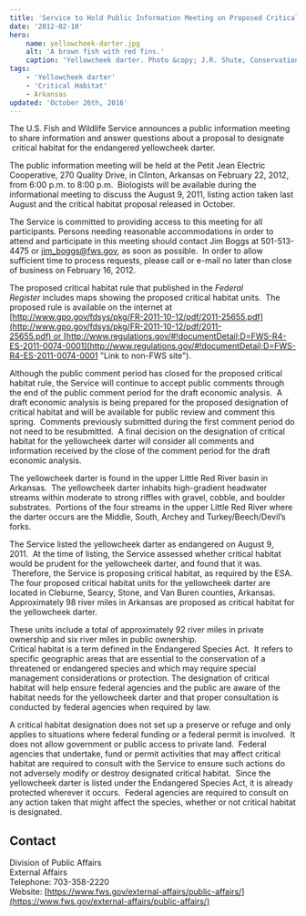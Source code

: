 ```yaml
---
title: 'Service to Hold Public Information Meeting on Proposed Critical Habitat for the Yellowcheek Darter'
date: '2012-02-10'
hero:
    name: yellowcheek-darter.jpg
    alt: 'A brown fish with red fins.'
    caption: 'Yellowcheek darter. Photo &copy; J.R. Shute, Conservation Fisheries International.'
tags:
    - 'Yellowcheek darter'
    - 'Critical Habitat'
    - Arkansas
updated: 'October 26th, 2016'
---
```


The U.S. Fish and Wildlife Service announces a public information meeting to share information and answer questions about a proposal to designate  critical habitat for the endangered yellowcheek darter.  

The public information meeting will be held at the Petit Jean Electric Cooperative, 270 Quality Drive, in Clinton, Arkansas on February 22, 2012, from 6:00 p.m. to 8:00 p.m.  Biologists will be available during the informational meeting to discuss the August 9, 2011, listing action taken last August and the critical habitat proposal released in October.

The Service is committed to providing access to this meeting for all participants. Persons needing reasonable accommodations in order to attend and participate in this meeting should contact Jim Boggs at 501-513-4475 or [jim_boggs@fws.gov](mailto:jim_boggs@fws.gov), as soon as possible.  In order to allow sufficient time to process requests, please call or e-mail no later than close of business on February 16, 2012. 

The proposed critical habitat rule that published in the _Federal Register_ includes maps showing the proposed critical habitat units.  The proposed rule is available on the internet at   
[http://www.gpo.gov/fdsys/pkg/FR-2011-10-12/pdf/2011-25655.pdf](http://www.gpo.gov/fdsys/pkg/FR-2011-10-12/pdf/2011-25655.pdf) or [http://www.regulations.gov/#!documentDetail;D=FWS-R4-ES-2011-0074-0001](http://www.regulations.gov/#!documentDetail;D=FWS-R4-ES-2011-0074-0001 "Link to non-FWS site").

Although the public comment period has closed for the proposed critical habitat rule, the Service will continue to accept public comments through the end of the public comment period for the draft economic analysis.  A draft economic analysis is being prepared for the proposed designation of critical habitat and will be available for public review and comment this spring.  Comments previously submitted during the first comment period do not need to be resubmitted.  A final decision on the designation of critical habitat for the yellowcheek darter will consider all comments and information received by the close of the comment period for the draft economic analysis.

The yellowcheek darter is found in the upper Little Red River basin in Arkansas.  The yellowcheek darter inhabits high-gradient headwater streams within moderate to strong riffles with gravel, cobble, and boulder substrates.  Portions of the four streams in the upper Little Red River where the darter occurs are the Middle, South, Archey and Turkey/Beech/Devil’s forks. 

The Service listed the yellowcheek darter as endangered on August 9, 2011.  At the time of listing, the Service assessed whether critical habitat would be prudent for the yellowcheek darter, and found that it was.  Therefore, the Service is proposing critical habitat, as required by the ESA. The four proposed critical habitat units for the yellowcheek darter are located in Cleburne, Searcy, Stone, and Van Buren counties, Arkansas.  Approximately 98 river miles in Arkansas are proposed as critical habitat for the yellowcheek darter. 

These units include a total of approximately 92 river miles in private ownership and six river miles in public ownership.  
Critical habitat is a term defined in the Endangered Species Act.  It refers to specific geographic areas that are essential to the conservation of a threatened or endangered species and which may require special management considerations or protection. The designation of critical habitat will help ensure federal agencies and the public are aware of the habitat needs for the yellowcheek darter and that proper consultation is conducted by federal agencies when required by law.

A critical habitat designation does not set up a preserve or refuge and only applies to situations where federal funding or a federal permit is involved.  It does not allow government or public access to private land.  Federal agencies that undertake, fund or permit activities that may affect critical habitat are required to consult with the Service to ensure such actions do not adversely modify or destroy designated critical habitat.  Since the yellowcheek darter is listed under the Endangered Species Act, it is already protected wherever it occurs.  Federal agencies are required to consult on any action taken that might affect the species, whether or not critical habitat is designated.

## Contact

Division of Public Affairs  
External Affairs  
Telephone: 703-358-2220  
Website: [https://www.fws.gov/external-affairs/public-affairs/](https://www.fws.gov/external-affairs/public-affairs/)
